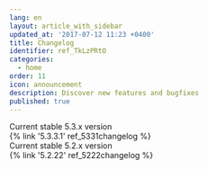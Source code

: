 ```yaml
---
lang: en
layout: article_with_sidebar
updated_at: '2017-07-12 11:23 +0400'
title: Changelog
identifier: ref_TkLzPRtO
categories:
  - home
order: 11
icon: announcement
description: Discover new features and bugfixes
published: true
---
```


<div class="ui vertical padded center aligned basic segment">
    <div class="ui statistics">
      <div class="statistic">
        <div class="label">Current stable 5.3.x version</div>
        <div class="value" markdown="span">{% link '5.3.3.1' ref_5331changelog %}</div>
      </div>
      <div class="statistic">
        <div class="label">Current stable 5.2.x version</div>
        <div class="value" markdown="span">{% link '5.2.22' ref_5222changelog %}</div>
      </div>
    </div>
</div>
